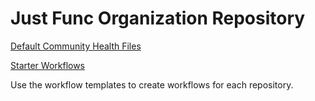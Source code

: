 # Just Func Organization Repository

[Default Community Health Files](https://docs.github.com/en/github/building-a-strong-community/creating-a-default-community-health-file)

[Starter Workflows](https://docs.github.com/en/actions/learn-github-actions/creating-starter-workflows-for-your-organization)

Use the workflow templates to create workflows for each repository.
